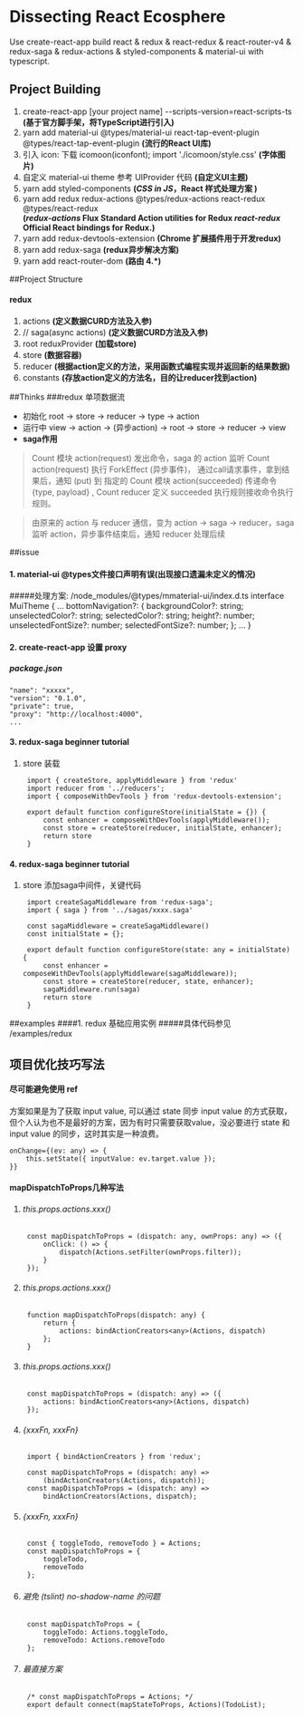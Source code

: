 # Dissecting React Ecosphere
Use create-react-app build react & redux & react-redux & react-router-v4 & redux-saga & redux-actions & styled-components & material-ui with typescript.

## Project Building
1. create-react-app [your project name] --scripts-version=react-scripts-ts **(基于官方脚手架，将TypeScript进行引入)**
2. yarn add material-ui @types/material-ui react-tap-event-plugin @types/react-tap-event-plugin **(流行的React UI库)**
3. 引入 icon: 下载 icomoon(iconfont); import './icomoon/style.css' **(字体图片)**
4. 自定义 material-ui theme 参考 UIProvider 代码  **(自定义UI主题)**
5. yarn add styled-components **(*CSS in JS*，React 样式处理方案 )**
6. yarn add redux redux-actions @types/redux-actions react-redux @types/react-redux  
**(*redux-actions* Flux Standard Action utilities for Redux *react-redux* Official React bindings for Redux.)**
7. yarn add redux-devtools-extension **(Chrome 扩展插件用于开发redux)**
8. yarn add redux-saga **(redux异步解决方案)**
9. yarn add react-router-dom **(路由 4.\*)**

##Project Structure
#### redux
1. actions **(定义数据CURD方法及入参)**
1. // saga(async actions) **(定义数据CURD方法及入参)**
2. root reduxProvider **(加载store)**
2. store **(数据容器)**
3. reducer **(根据action定义的方法，采用函数式编程实现并返回新的结果数据)**
4. constants **(存放action定义的方法名，目的让reducer找到action)**


##Thinks
###redux 单项数据流
- 初始化 root -> store -> reducer -> type -> action
- 运行中 view -> action -> (异步action) -> root -> store -> reducer -> view
- **saga作用** 

> Count 模块 action(request) 发出命令，saga 的 action 监听 Count action(request) 执行 ForkEffect (异步事件)， 通过call请求事件，拿到结果后，通知 (put) 到 指定的 Count 模块 action(succeeded) 传递命令 {type, payload} , Count reducer 定义 succeeded 执行规则接收命令执行规则。

> 由原来的 action 与 reducer 通信，变为 action -> saga -> reducer，saga监听 action，异步事件结束后，通知 reducer 处理后续

##issue
#### 1. material-ui @types文件接口声明有误(出现接口遗漏未定义的情况)
#####处理方案: /node_modules/@types/mmaterial-ui/index.d.ts
	interface MuiTheme {
	    ...
	    bottomNavigation?: {
	        backgroundColor?: string;
	        unselectedColor?: string;
	        selectedColor?: string;
	        height?: number;
	        unselectedFontSize?: number;
	        selectedFontSize?: number;
	    };
	    ...
	}

#### 2. create-react-app 设置 proxy
##### package.json 
	"name": "xxxxx",
	"version": "0.1.0",
	"private": true,
	"proxy": "http://localhost:4000",
	...
	
#### 3. redux-saga beginner tutorial
1. store 装载
	
		import { createStore, applyMiddleware } from 'redux'
		import reducer from '../reducers';
		import { composeWithDevTools } from 'redux-devtools-extension';
		
		export default function configureStore(initialState = {}) {
		    const enhancer = composeWithDevTools(applyMiddleware());
		    const store = createStore(reducer, initialState, enhancer);
		    return store
		}
	
#### 4. redux-saga beginner tutorial
1. store 添加saga中间件，关键代码

		import createSagaMiddleware from 'redux-saga';
		import { saga } from '../sagas/xxxx.saga'
		
		const sagaMiddleware = createSagaMiddleware()
		const initialState = {};
		
		export default function configureStore(state: any = initialState) {
		    const enhancer = composeWithDevTools(applyMiddleware(sagaMiddleware));
		    const store = createStore(reducer, state, enhancer);
		    sagaMiddleware.run(saga)
		    return store
		}

	
##examples
####1. redux 基础应用实例
#####具体代码参见 /examples/redux


## 项目优化技巧写法
#### 尽可能避免使用 ref
方案如果是为了获取 input value, 可以通过 state 同步 input value 的方式获取，但个人认为也不是最好的方案，因为有时只需要获取value，没必要进行 state 和 input value 的同步，这时其实是一种浪费。

	onChange={(ev: any) => {
		this.setState({ inputValue: ev.target.value });
	}}

#### mapDispatchToProps几种写法
1. ###### this.props.actions.xxx()
		const mapDispatchToProps = (dispatch: any, ownProps: any) => ({
		    onClick: () => {
		        dispatch(Actions.setFilter(ownProps.filter));
		    }
		});
		
2. ###### this.props.actions.xxx()
		function mapDispatchToProps(dispatch: any) {
		    return {
		        actions: bindActionCreators<any>(Actions, dispatch)
		    };
		}
		
3. ###### this.props.actions.xxx()
		const mapDispatchToProps = (dispatch: any) => ({
			actions: bindActionCreators<any>(Actions, dispatch)
		});
		
4. ###### {xxxFn, xxxFn}
		import { bindActionCreators } from 'redux';
		
		const mapDispatchToProps = (dispatch: any) => 
			(bindActionCreators(Actions, dispatch));
		const mapDispatchToProps = (dispatch: any) =>
			bindActionCreators(Actions, dispatch);
			
5. ###### {xxxFn, xxxFn}
		const { toggleTodo, removeTodo } = Actions;
		const mapDispatchToProps = {
			toggleTodo,
			removeTodo
		};
		
6. ###### 避免 (tslint) no-shadow-name 的问题
		const mapDispatchToProps = {
		    toggleTodo: Actions.toggleTodo,
		    removeTodo: Actions.removeTodo
		};
		
7. ###### 最直接方案
		/* const mapDispatchToProps = Actions; */
		export default connect(mapStateToProps, Actions)(TodoList);
	
	
	
	
	
	
	
	
	
	
	
	
	
	
	
##